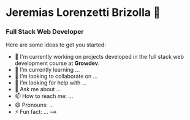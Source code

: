 # Jeremias Lorenzetti Brizolla 👋
### Full Stack Web Developer

Here are some ideas to get you started:

- 🔭 I'm currently working on projects developed in the full stack web development course at **Growdev**.
- 🌱 I’m currently learning ...
- 👯 I’m looking to collaborate on ...
- 🤔 I’m looking for help with ...
- 💬 Ask me about ...
- 📫 How to reach me: ...
- 😄 Pronouns: ...
- ⚡ Fun fact: ...
-->
